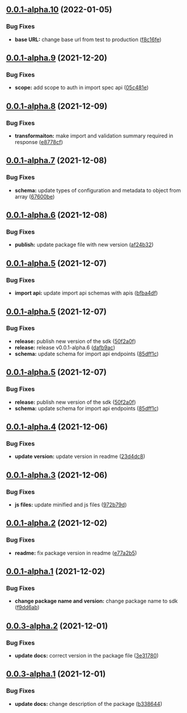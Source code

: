 ## [0.0.1-alpha.10](https://github.com/apimatic/apimatic-sdk-for-js/compare/v0.0.1-alpha.9...v0.0.1-alpha.10) (2022-01-05)


### Bug Fixes

* **base URL:** change base url from test to production ([f8c16fe](https://github.com/apimatic/apimatic-sdk-for-js/commit/f8c16fef709809f4747cb5bb6811e815cb11e935))

## [0.0.1-alpha.9](https://github.com/apimatic/apimatic-sdk-for-js/compare/v0.0.1-alpha.8...v0.0.1-alpha.9) (2021-12-20)


### Bug Fixes

* **scope:** add scope to auth in import spec api ([05c481e](https://github.com/apimatic/apimatic-sdk-for-js/commit/05c481ebfe05e5171323f441a75d406048ea6e33))

## [0.0.1-alpha.8](https://github.com/apimatic/apimatic-sdk-for-js/compare/v0.0.1-alpha.7...v0.0.1-alpha.8) (2021-12-09)


### Bug Fixes

* **transformaiton:** make import and validation summary required in response ([e8778cf](https://github.com/apimatic/apimatic-sdk-for-js/commit/e8778cfa62d04e714108f029f5d0a24cf325ebf0))

## [0.0.1-alpha.7](https://github.com/apimatic/apimatic-sdk-for-js/compare/v0.0.1-alpha.6...v0.0.1-alpha.7) (2021-12-08)


### Bug Fixes

* **schema:** update types of configuration and metadata to object from array ([67600be](https://github.com/apimatic/apimatic-sdk-for-js/commit/67600be2ae2a1b22ec4aa8d0530c8478a30b019a))

## [0.0.1-alpha.6](https://github.com/apimatic/apimatic-sdk-for-js/compare/v0.0.1-alpha.5...v0.0.1-alpha.6) (2021-12-08)


### Bug Fixes

* **publish:** update package file with new version ([af24b32](https://github.com/apimatic/apimatic-sdk-for-js/commit/af24b32fafcb037aa599d59c7f9851edaa1e23cb))

## [0.0.1-alpha.5](https://github.com/apimatic/apimatic-sdk-for-js/compare/v0.0.1-alpha.4...v0.0.1-alpha.5) (2021-12-07)


### Bug Fixes

* **import api:** update import api schemas with apis ([bfba4df](https://github.com/apimatic/apimatic-sdk-for-js/commit/bfba4df29f764520849d45caf518bfaccd161415))

## [0.0.1-alpha.5](https://github.com/apimatic/apimatic-sdk-for-js/compare/v0.0.1-alpha.4...v0.0.1-alpha.5) (2021-12-07)


### Bug Fixes

* **release:** publish new version of the sdk ([50f2a0f](https://github.com/apimatic/apimatic-sdk-for-js/commit/50f2a0fcf2bd932dfb4c1d8d0470e73c0b94012c))
* **release:** release v0.0.1-alpha.6 ([dafb9ac](https://github.com/apimatic/apimatic-sdk-for-js/commit/dafb9ace1b061f70511d7e02b53cb1635513358e))
* **schema:** update schema for import api endpoints ([85dff1c](https://github.com/apimatic/apimatic-sdk-for-js/commit/85dff1c9c548c43d20d81e93ef930d843cff34a3))

## [0.0.1-alpha.5](https://github.com/apimatic/apimatic-sdk-for-js/compare/v0.0.1-alpha.4...v0.0.1-alpha.5) (2021-12-07)


### Bug Fixes

* **release:** publish new version of the sdk ([50f2a0f](https://github.com/apimatic/apimatic-sdk-for-js/commit/50f2a0fcf2bd932dfb4c1d8d0470e73c0b94012c))
* **schema:** update schema for import api endpoints ([85dff1c](https://github.com/apimatic/apimatic-sdk-for-js/commit/85dff1c9c548c43d20d81e93ef930d843cff34a3))

## [0.0.1-alpha.4](https://github.com/apimatic/apimatic-sdk-for-js/compare/v0.0.1-alpha.3...v0.0.1-alpha.4) (2021-12-06)


### Bug Fixes

* **update version:** update version in readme ([23d4dc8](https://github.com/apimatic/apimatic-sdk-for-js/commit/23d4dc82930f4efc34805dfdbdb2bcafe0aef211))

## [0.0.1-alpha.3](https://github.com/apimatic/apimatic-sdk-for-js/compare/v0.0.1-alpha.2...v0.0.1-alpha.3) (2021-12-06)


### Bug Fixes

* **js files:** update minified and js files ([972b79d](https://github.com/apimatic/apimatic-sdk-for-js/commit/972b79d1b975b0be1bc9134f85420bc3c89bbdeb))

## [0.0.1-alpha.2](https://github.com/apimatic/apimatic-sdk-for-js/compare/v0.0.1-alpha.1...v0.0.1-alpha.2) (2021-12-02)


### Bug Fixes

* **readme:** fix package version in readme ([e77a2b5](https://github.com/apimatic/apimatic-sdk-for-js/commit/e77a2b58faf7043eadc5ce8ac595b0cd9633f39f))

## [0.0.1-alpha.1](https://github.com/apimatic/apimatic-sdk-for-js/compare/v0.0.0...v0.0.1-alpha.1) (2021-12-02)


### Bug Fixes

* **change package name and version:** change package name to sdk ([f9dd6ab](https://github.com/apimatic/apimatic-sdk-for-js/commit/f9dd6ab30e92213eff43a34af40b83e793cd5ba1))

## [0.0.3-alpha.2](https://github.com/apimatic/apimatic-sdk-for-js/compare/v0.0.3-alpha.1...v0.0.3-alpha.2) (2021-12-01)


### Bug Fixes

* **update docs:** correct version in the package file ([3e31780](https://github.com/apimatic/apimatic-sdk-for-js/commit/3e31780a2717ead1127e342947c58049a136451d))

## [0.0.3-alpha.1](https://github.com/apimatic/apimatic-sdk-for-js/compare/v0.0.2...v0.0.3-alpha.1) (2021-12-01)


### Bug Fixes

* **update docs:** change description of the package ([b338644](https://github.com/apimatic/apimatic-sdk-for-js/commit/b33864401de711c4e8a2709c13157831ef5676e2))
